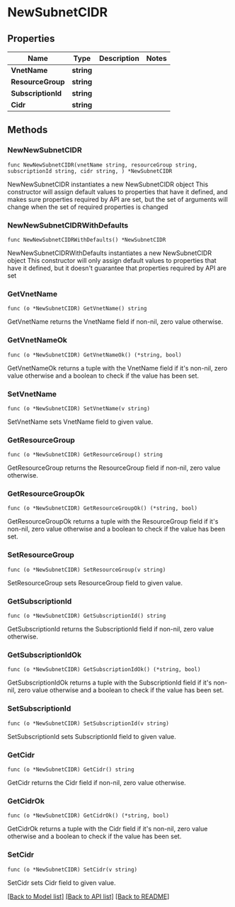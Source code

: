 # NewSubnetCIDR

## Properties

Name | Type | Description | Notes
------------ | ------------- | ------------- | -------------
**VnetName** | **string** |  | 
**ResourceGroup** | **string** |  | 
**SubscriptionId** | **string** |  | 
**Cidr** | **string** |  | 

## Methods

### NewNewSubnetCIDR

`func NewNewSubnetCIDR(vnetName string, resourceGroup string, subscriptionId string, cidr string, ) *NewSubnetCIDR`

NewNewSubnetCIDR instantiates a new NewSubnetCIDR object
This constructor will assign default values to properties that have it defined,
and makes sure properties required by API are set, but the set of arguments
will change when the set of required properties is changed

### NewNewSubnetCIDRWithDefaults

`func NewNewSubnetCIDRWithDefaults() *NewSubnetCIDR`

NewNewSubnetCIDRWithDefaults instantiates a new NewSubnetCIDR object
This constructor will only assign default values to properties that have it defined,
but it doesn't guarantee that properties required by API are set

### GetVnetName

`func (o *NewSubnetCIDR) GetVnetName() string`

GetVnetName returns the VnetName field if non-nil, zero value otherwise.

### GetVnetNameOk

`func (o *NewSubnetCIDR) GetVnetNameOk() (*string, bool)`

GetVnetNameOk returns a tuple with the VnetName field if it's non-nil, zero value otherwise
and a boolean to check if the value has been set.

### SetVnetName

`func (o *NewSubnetCIDR) SetVnetName(v string)`

SetVnetName sets VnetName field to given value.


### GetResourceGroup

`func (o *NewSubnetCIDR) GetResourceGroup() string`

GetResourceGroup returns the ResourceGroup field if non-nil, zero value otherwise.

### GetResourceGroupOk

`func (o *NewSubnetCIDR) GetResourceGroupOk() (*string, bool)`

GetResourceGroupOk returns a tuple with the ResourceGroup field if it's non-nil, zero value otherwise
and a boolean to check if the value has been set.

### SetResourceGroup

`func (o *NewSubnetCIDR) SetResourceGroup(v string)`

SetResourceGroup sets ResourceGroup field to given value.


### GetSubscriptionId

`func (o *NewSubnetCIDR) GetSubscriptionId() string`

GetSubscriptionId returns the SubscriptionId field if non-nil, zero value otherwise.

### GetSubscriptionIdOk

`func (o *NewSubnetCIDR) GetSubscriptionIdOk() (*string, bool)`

GetSubscriptionIdOk returns a tuple with the SubscriptionId field if it's non-nil, zero value otherwise
and a boolean to check if the value has been set.

### SetSubscriptionId

`func (o *NewSubnetCIDR) SetSubscriptionId(v string)`

SetSubscriptionId sets SubscriptionId field to given value.


### GetCidr

`func (o *NewSubnetCIDR) GetCidr() string`

GetCidr returns the Cidr field if non-nil, zero value otherwise.

### GetCidrOk

`func (o *NewSubnetCIDR) GetCidrOk() (*string, bool)`

GetCidrOk returns a tuple with the Cidr field if it's non-nil, zero value otherwise
and a boolean to check if the value has been set.

### SetCidr

`func (o *NewSubnetCIDR) SetCidr(v string)`

SetCidr sets Cidr field to given value.



[[Back to Model list]](../README.md#documentation-for-models) [[Back to API list]](../README.md#documentation-for-api-endpoints) [[Back to README]](../README.md)


